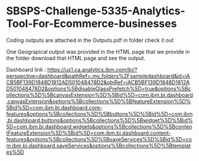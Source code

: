 # SBSPS-Challenge-5335-Analytics-Tool-For-Ecommerce-businesses

Coding outputs are attached in the Outputs.pdf in folder check it out

One Geograpical output was provided in the HTML page that we provide in the folder download that HTML page and see the output.

Dashboard link : 
https://us1.ca.analytics.ibm.com/bi/?perspective=dashboard&pathRef=.my_folders%2Fsampledashboard&id=iACB5BF139D1848D1812AD501048478D2&objRef=iACB5BF139D1848D1812AD501048478D2&options%5BdisableGlassPrefetch%5D=true&options%5Bcollections%5D%5BcanvasExtension%5D%5Bid%5D=com.ibm.bi.dashboard.canvasExtension&options%5Bcollections%5D%5BfeatureExtension%5D%5Bid%5D=com.ibm.bi.dashboard.core-features&options%5Bcollections%5D%5Bbuttons%5D%5Bid%5D=com.ibm.bi.dashboard.buttons&options%5Bcollections%5D%5Bwidget%5D%5Bid%5D=com.ibm.bi.dashboard.widgets&options%5Bcollections%5D%5BcontentFeatureExtension%5D%5Bid%5D=com.ibm.bi.dashboard.content-features&options%5Bcollections%5D%5BsaveServices%5D%5Bid%5D=com.ibm.bi.dashboard.saveServices&options%5Bcollections%5D%5Btemplates%5D
